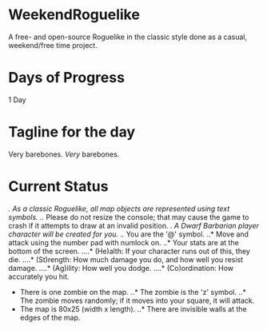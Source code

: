 # WeekendRoguelike
A free- and open-source Roguelike in the classic style done as a casual, weekend/free time project.

# Days of Progress
1 Day

# Tagline for the day
Very barebones. _Very_ barebones.

# Current Status
*. As a classic Roguelike, all map objects are represented using text symbols.
..* Please do not resize the console; that may cause the game to crash if it attempts to draw at an invalid position.
*. A Dwarf Barbarian player character will be created for you.
..* You are the '@' symbol.
..* Move and attack using the number pad with numlock on.
..* Your stats are at the bottom of the screen.
....* (He)alth: If your character runs out of this, they die.
....* (St)rength: How much damage you do, and how well you resist damage.
....* (Ag)ility: How well you dodge.
....* (Co)ordination: How accurately you hit.
* There is one zombie on the map.
..* The zombie is the 'z' symbol.
..* The zombie moves randomly; if it moves into your square, it will attack.
* The map is 80x25 (width x length).
..* There are invisible walls at the edges of the map.
